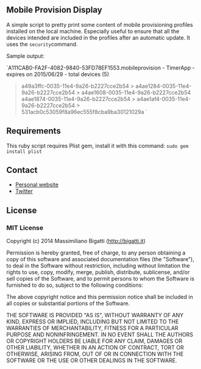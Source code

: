 ## Mobile Provision Display

A simple script to pretty print some content of mobile provisioning profiles installed on the local machine. Especially useful to ensure that all the devices intended are included in the profiles after an automatic update.
It uses the `security`command.

Sample output:

`A111CAB0-FA2F-4082-9840-53FD78EF1553.mobileprovision - TimerApp - expires on 2015/06/29 - total devices (5)
  > a49a3ffc-0035-11e4-9a26-b2227cce2b54  > a4ae1284-0035-11e4-9a26-b2227cce2b54  > a4ae1608-0035-11e4-9a26-b2227cce2b54
  > a4ae1874-0035-11e4-9a26-b2227cce2b54  > a4ae1af4-0035-11e4-9a26-b2227cce2b54  > 531acb0c53059f8a96ec555f8cba9ba30121029a
`

## Requirements
This ruby script requires Plist gem, install it with this command:
`sudo gem install plist`

## Contact

- [Personal website](http://bigatti.it)
- [Twitter](https://twitter.com/mbigatti)

## License

### MIT License
Copyright (c) 2014 Massimiliano Bigatti (http://bigatti.it)

Permission is hereby granted, free of charge, to any person obtaining a copy
of this software and associated documentation files (the "Software"), to deal
in the Software without restriction, including without limitation the rights
to use, copy, modify, merge, publish, distribute, sublicense, and/or sell
copies of the Software, and to permit persons to whom the Software is
furnished to do so, subject to the following conditions:

The above copyright notice and this permission notice shall be included in
all copies or substantial portions of the Software.

THE SOFTWARE IS PROVIDED "AS IS", WITHOUT WARRANTY OF ANY KIND, EXPRESS OR
IMPLIED, INCLUDING BUT NOT LIMITED TO THE WARRANTIES OF MERCHANTABILITY,
FITNESS FOR A PARTICULAR PURPOSE AND NONINFRINGEMENT. IN NO EVENT SHALL THE
AUTHORS OR COPYRIGHT HOLDERS BE LIABLE FOR ANY CLAIM, DAMAGES OR OTHER
LIABILITY, WHETHER IN AN ACTION OF CONTRACT, TORT OR OTHERWISE, ARISING FROM,
OUT OF OR IN CONNECTION WITH THE SOFTWARE OR THE USE OR OTHER DEALINGS IN
THE SOFTWARE.
